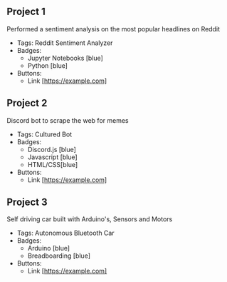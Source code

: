 ## Project 1
Performed a sentiment analysis on the most popular headlines on Reddit
- Tags: Reddit Sentiment Analyzer
- Badges:
  - Jupyter Notebooks [blue]
  - Python [blue]
- Buttons:
  - Link [https://example.com]

## Project 2
Discord bot to scrape the web for memes
- Tags: Cultured Bot
- Badges:
  - Discord.js [blue]
  - Javascript [blue]
  - HTML/CSS[blue]
- Buttons:
  - Link [https://example.com]

## Project 3
Self driving car built with Arduino's, Sensors and Motors
- Tags: Autonomous Bluetooth Car
- Badges:
  - Arduino [blue]
  - Breadboarding [blue]
- Buttons:
  - Link [https://example.com]